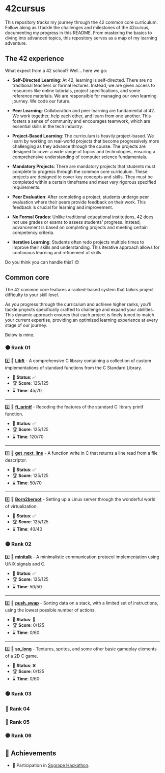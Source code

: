 # 42cursus

This repository tracks my journey through the 42 common core curriculum. Follow along as I tackle the challenges and milestones of the 42cursus, documenting my progress in this README. From mastering the basics to diving into advanced topics, this repository serves as a map of my learning adventure.

## The 42 experience

What expect from a 42 school? Well... here we go:

- **Self-Directed Learning**: At 42, learning is self-directed. There are no traditional teachers or formal lectures. Instead, we are given access to resources like online tutorials, project specifications, and some reference materials. We are responsible for managing our own learning journey. We code our future.

- **Peer Learning**: Collaboration and peer learning are fundamental at 42. We work together, help each other, and learn from one another. This fosters a sense of community and encourages teamwork, which are essential skills in the tech industry.

- **Project-Based Learning**: The curriculum is heavily project-based. We learn by working on real-world projects that become progressively more challenging as they advance through the course. The projects are designed to cover a wide range of topics and technologies, ensuring a comprehensive understanding of computer science fundamentals.

- **Mandatory Projects**: There are mandatory projects that students must complete to progress through the common core curriculum. These projects are designed to cover key concepts and skills. They must be completed within a certain timeframe and meet very rigorous specified requirements.

- **Peer Evaluation**: After completing a project, students undergo peer evaluation where their peers provide feedback on their work. This feedback is crucial for learning and improvement.

- **No Formal Grades**: Unlike traditional educational institutions, 42 does not use grades or exams to assess students' progress. Instead, advancement is based on completing projects and meeting certain competency criteria.

- **Iterative Learning**: Students often redo projects multiple times to improve their skills and understanding. This iterative approach allows for continuous learning and refinement of skills.

Do you think you can handle this? 😉

## Common core

The 42 common core features a ranked-based system that tailors project difficulty to your skill level.

As you progress through the curriculum and achieve higher ranks, you'll tackle projects specifically crafted to challenge and expand your abilities. This dynamic approach ensures that each project is finely tuned to match your current expertise, providing an optimized learning experience at every stage of our journey.

Below is mine.

### 🟠 Rank 01

1️⃣ 🌟 **[Libft](https://github.com/adryeeel/libft)** - A comprehensive C library containing a collection of custom implementations of standard functions from the C Standard Library.

- 🚀 **Status**: ✅
- 🏆 **Score**: 125/125
- ⌛ **Time**: 45/70

---

2️⃣ 🌟 **[ft_printf](https://github.com/adryeeel/ft_printf)** - Recoding the features of the standard C library printf function.

- 🚀 **Status**: ✅
- 🏆 **Score**: 125/125
- ⌛ **Time**: 120/70

---

3️⃣ 🌟 **[get_next_line](https://github.com/adryeeel/get_next_line)** - A function write in C that returns a line read from a file descriptor.

- 🚀 **Status**: ✅
- 🏆 **Score**: 125/125
- ⌛ **Time**: 50/70

---

4️⃣ 🌟 **[Born2beroot](https://github.com/adryeeel/born2beroot)** - Setting up a Linux server through the wonderful world of virtualization.

- 🚀 **Status**: ✅
- 🏆 **Score**: 125/125
- ⌛ **Time**: 40/40

### 🟡 Rank 02

1️⃣ 🌟 **[minitalk](https://github.com/adryeeel/minitalk)** - A minimalistic communication protocol implementation using UNIX signals and C.

- 🚀 **Status**: ✅
- 🏆 **Score**: 125/125
- ⌛ **Time**: 50/50

---

2️⃣ 🌟 **[push_swap](https://github.com/adryeeel/push_swap)** - Sorting data on a stack, with a limited set of instructions, using the lowest possible number of actions.

- 🚀 **Status**: 🚧
- 🏆 **Score**: 0/125
- ⌛ **Time**: 0/60

---

3️⃣ 🌟 **[so_long](https://github.com/adryeeel/so_long)** - Textures, sprites,
and some other basic gameplay elements of a 2D C game.

- 🚀 **Status**: ❌
- 🏆 **Score**: 0/125
- ⌛ **Time**: 0/60

### 🟢 Rank 03

### 🔵 Rank 04

### 🔴 Rank 05

### 🟣 Rank 06

## 🏅 Achievements

- 🍇 Participation in [Sogrape Hackathon](https://github.com/maricard18/hackathon-sogrape).
